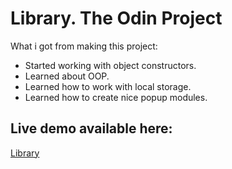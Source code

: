# Library. The Odin Project

What i got from making this project:

- Started working with object constructors.
- Learned about OOP.
- Learned how to work with local storage.
- Learned how to create nice popup modules.

## Live demo available here:

[Library](https://github.com/RustamYuburov/library)